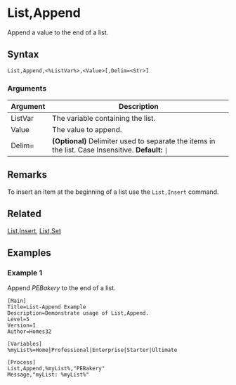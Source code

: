 # List,Append

Append a value to the end of a list.

## Syntax

```pebakery
List,Append,<%ListVar%>,<Value>[,Delim=<Str>]
```

### Arguments

| Argument | Description |
| --- | --- |
| ListVar | The variable containing the list. |
| Value | The value to append. |
| Delim= | **(Optional)** Delimiter used to separate the items in the list. Case Insensitive. **Default:** `\|` |

## Remarks

To insert an item at the beginning of a list use the `List,Insert` command.

## Related

[List,Insert](./Insert.md), [List,Set](./Set.md)

## Examples

### Example 1

Append _PEBakery_ to the end of a list.

```pebakery
[Main]
Title=List-Append Example
Description=Demonstrate usage of List,Append.
Level=5
Version=1
Author=Homes32

[Variables]
%myList%=Home|Professional|Enterprise|Starter|Ultimate

[Process]
List,Append,%myList%,"PEBakery"
Message,"myList: %myList%"
```
